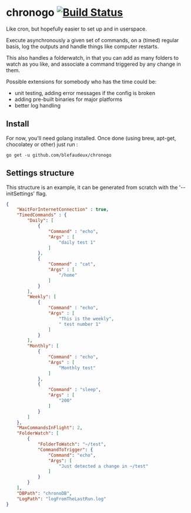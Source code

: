 # chronogo [![Build Status](https://travis-ci.org/blefaudeux/chronogo.svg?branch=master)](https://travis-ci.org/blefaudeux/chronogo)

Like cron, but hopefully easier to set up and in userspace.

Execute asynchronously a given set of commands, on a (timed) regular basis, log the outputs and handle things like computer restarts.

This also handles a folderwatch, in that you can add as many folders to watch as you like, and associate a command triggered by any change in them.

Possible extensions for somebody who has the time could be:
- unit testing, adding error messages if the config is broken
- adding pre-built binaries for major platforms
- better log handling

## Install
For now, you'll need golang installed. Once done (using brew, apt-get, chocolatey or other) just run :

`go get -u github.com/blefaudeux/chronogo`

## Settings structure

This structure is an example, it can be generated from scratch with the '--initSettings' flag.

```json
{
    "WaitForInternetConnection" : true,
    "TimedCommands" : {
        "Daily": [
            {
                "Command" : "echo",
                "Args" : [
                    "daily test 1"
                ]
            },
            {
                "Command" : "cat",
                "Args" : [
                    "/home"
                ]
            }
        ],
        "Weekly": [
            {
                "Command" : "echo",
                "Args" : [
                    "This is the weekly",
                    " test number 1"
                ]
            }
        ],
        "Monthly": [
            {
                "Command" : "echo",
                "Args" : [
                    "Monthly test"
                ]
            },
            {
                "Command" : "sleep",
                "Args" : [
                    "200"
                ]
            }
        ]
    },
    "MaxCommandsInFlight": 2,
    "FolderWatch": [
        {
            "FolderToWatch": "~/test",
            "CommandToTrigger": {
                "Command": "echo",
                "Args": [
                    "Just detected a change in ~/test"
                ]
            }
        }
    ],
    "DBPath": "chronoDB",
    "LogPath": "logFromTheLastRun.log"
}
```
